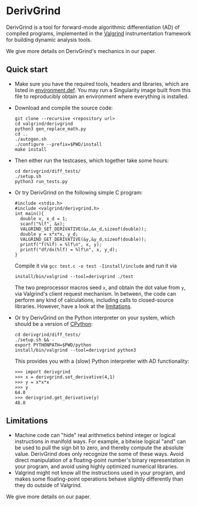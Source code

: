 # DerivGrind

DerivGrind is a tool for forward-mode algorithmic differentiation (AD) 
of compiled programs, implemented in the [Valgrind](https://valgrind.org/)
instrumentation framework for building dynamic analysis tools. 

We give more details on DerivGrind's mechanics in our paper.

## Quick start
- Make sure you have the required tools, headers and libraries, which are listed in
  [environment.def](environment.def). You may run a Singularity image built from 
  this file to reproducibly obtain an environment where everything is installed.
- Download and compile the source code:

      git clone --recursive <repository url>
      cd valgrind/derivgrind
      python3 gen_replace_math.py
      cd ..
      ./autogen.sh
      ./configure --prefix=$PWD/install
      make install
- Then either run the testcases, which together take some hours:

      cd derivgrind/diff_tests/
      ./setup.sh
      python3 run_tests.py
- Or try DerivGrind on the following simple C program:
      
      #include <stdio.h>
      #include <valgrind/derivgrind.h>
      int main(){
        double x, x_d = 1;
        scanf("%lf", &x);
        VALGRIND_SET_DERIVATIVE(&x,&x_d,sizeof(double));
        double y = x*x*x, y_d;
        VALGRIND_GET_DERIVATIVE(&y,&y_d,sizeof(double));
        printf("f(%lf) = %lf\n", x, y);
        printf("df/dx(%lf) = %lf\n", x, y_d);
      }
  Compile it via `gcc test.c -o test -Iinstall/include` and run it via
   
      install/bin/valgrind --tool=derivgrind ./test
  The two preprocessor macros seed `x`, and obtain the dot value from `y`, 
  via Valgrind's client request mechanism. In between, the code can 
  perform any kind of calculations, including calls to closed-source libraries.
  However, have a look at the [limitations](#limitations).
- Or try DerivGrind on the Python interpreter on your system, which should be a 
  version of [CPython](https://github.com/python/cpython/):

      cd derivgrind/diff_tests/
      ./setup.sh && -
      export PYTHONPATH=$PWD/python
      install/bin/valgrind --tool=derivgrind python3 
  This provides you with a (slow) Python interpreter with AD functionality:

      >>> import derivgrind
      >>> x = derivgrind.set_derivative(4,1)
      >>> y = x*x*x
      >>> y
      64.0
      >>> derivgrind.get_derivative(y)
      48.0




## <a name="limitations"></a>Limitations
- Machine code can "hide" real arithmetics behind integer or logical instructions 
  in manifold ways. For example, a bitwise logical "and" can be used to pull the
  sign bit to zero, and thereby compute the absolute value. DerivGrind does only
  recognize the some of these ways. Avoid direct manipulation of a floating-point
  number's binary representation in your program, and avoid using highly optimized 
  numerical libraries.
- Valgrind might not know all the instructions used in your program, and makes 
  some floating-point operations behave slightly differently than they do outside
  of Valgrind.

We give more details on our paper.
  

